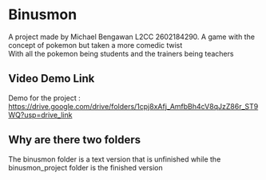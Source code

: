 # Binusmon
A project made by Michael Bengawan L2CC 2602184290. A game with the concept of pokemon but taken a more comedic twist <br />
With all the pokemon being students and the trainers being teachers
## Video Demo Link
Demo for the project :<br />
https://drive.google.com/drive/folders/1cpj8xAfj_AmfbBh4cV8qJzZ86r_ST9WQ?usp=drive_link
## Why are there two folders
The binusmon folder is a text version that is unfinished while the binusmon_project folder is the finished version <br />
